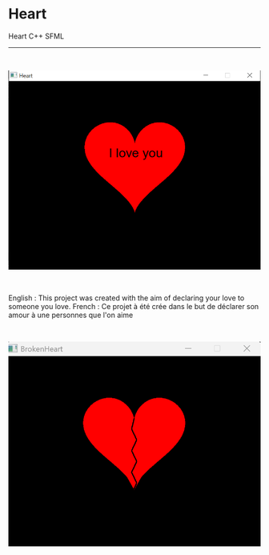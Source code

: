# Heart
Heart C++ SFML

---

<br>


![heart.png](heart.png)

<br>


English : 
This project was created with the aim of declaring your love to someone you love. 
French : Ce projet à été crée dans le but de déclarer son amour à une personnes que l'on aime 

<br>

![brokenheart.png](./broken_heart.png)